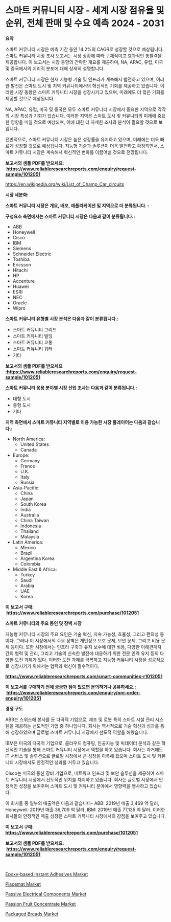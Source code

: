 <p><h1>스마트 커뮤니티 시장 - 세계 시장 점유율 및 순위, 전체 판매 및 수요 예측 2024 - 2031</h1></p><p><strong>요약</strong></p>
<p><p>스마트 커뮤니티 시장은 예측 기간 동안 14.2%의 CAGR로 성장할 것으로 예상됩니다. 스마트 커뮤니티 시장 조사 보고서는 시장 상황에 따라 구체적이고 효과적인 통찰력을 제공합니다. 이 보고서는 시장 동향의 간략한 개요를 제공하며, NA, APAC, 유럽, 미국 및 중국에서의 지리적 분포에 대해 상세히 설명합니다.</p><p>스마트 커뮤니티 시장은 현재 지능형 기술 및 인프라가 계속해서 발전하고 있으며, 이러한 발전은 스마트 도시 및 지역 커뮤니티에서의 혁신적인 기회를 제공하고 있습니다. 이러한 시장 동향은 스마트 커뮤니티 시장을 성장시키고 있으며, 미래에도 더 많은 기회를 제공할 것으로 예상됩니다.</p><p>NA, APAC, 유럽, 미국 및 중국은 모두 스마트 커뮤니티 시장에서 중요한 지역으로 각각의 시장 특성과 기회가 있습니다. 이러한 지역은 스마트 도시 및 커뮤니티의 미래에 중요한 영향을 미칠 것으로 예상되며, 이에 대한 더 자세한 조사와 분석이 필요할 것으로 보입니다.</p><p>전반적으로, 스마트 커뮤니티 시장은 높은 성장률을 유지하고 있으며, 미래에는 더욱 빠르게 성장할 것으로 예상됩니다. 지능형 기술과 솔루션이 더욱 발전하고 확장되면서, 스마트 커뮤니티 시장은 계속해서 혁신적인 변화를 이끌어낼 것으로 전망됩니다.</p></p>
<p><strong>보고서의 샘플 PDF를 받으세요: &nbsp;<a href="https://www.reliableresearchreports.com/enquiry/request-sample/1012051">https://www.reliableresearchreports.com/enquiry/request-sample/1012051</a></strong></p>
<p><a href="https://en.wikipedia.org/wiki/List_of_Champ_Car_circuits">https://en.wikipedia.org/wiki/List_of_Champ_Car_circuits</a></p>
<p><strong>시장 세분화:</strong></p>
<p><strong> 스마트 커뮤니티 시장은 개요, 배포, 애플리케이션 및 지역으로 더 분류됩니다. :</strong></p>
<p><strong>구성요소 측면에서는 스마트 커뮤니티 시장은 다음과 같이 분류됩니다.:</strong></p>
<p><ul><li>ABB</li><li>Honeywell</li><li>Cisco</li><li>IBM</li><li>Siemens</li><li>Schneider Electric</li><li>Toshiba</li><li>Ericsson</li><li>Hitachi</li><li>HP</li><li>Accenture</li><li>Huawei</li><li>ESRI</li><li>NEC</li><li>Oracle</li><li>Wipro</li></ul></p>
<p><strong> 스마트 커뮤니티 유형별 시장 분석은 다음과 같이 분류됩니다.:</strong></p>
<p><ul><li>스마트 커뮤니티 그리드</li><li>스마트 커뮤니티 빌딩</li><li>스마트 커뮤니티 교통</li><li>스마트 커뮤니티 워터</li><li>기타</li></ul></p>
<p><strong>보고서의 샘플 PDF를 받으세요 :<a href="https://www.reliableresearchreports.com/enquiry/request-sample/1012051">https://www.reliableresearchreports.com/enquiry/request-sample/1012051</a></strong></p>
<p><strong> 스마트 커뮤니티 응용 분야별 시장 산업 조사는 다음과 같이 분류됩니다.:</strong></p>
<p><ul><li>대형 도시</li><li>중형 도시</li><li>기타</li></ul></p>
<p><strong>지역 측면에서 스마트 커뮤니티 지역별로 이용 가능한 시장 플레이어는 다음과 같습니다.:</strong></p>
<p><ul>
    <li>
        North America:
        <ul>
            <li>United States</li>
            <li>Canada</li>
        </ul>
    </li>
    <li>
        Europe:
        <ul>
            <li>Germany</li>
            <li>France</li>
            <li>U.K.</li>
            <li>Italy</li>
            <li>Russia</li>
        </ul>
    </li>
    <li>
        Asia-Pacific:
        <ul>
            <li>China</li>
            <li>Japan</li>
            <li>South Korea</li>
            <li>India</li>
            <li>Australia</li>
            <li>China Taiwan</li>
            <li>Indonesia</li>
            <li>Thailand</li>
            <li>Malaysia</li>
        </ul>
    </li>
    <li>
        Latin America:
        <ul>
            <li>Mexico</li>
            <li>Brazil</li>
            <li>Argentina Korea</li>
            <li>Colombia</li>
        </ul>
    </li>
    <li>
        Middle East & Africa:
        <ul>
            <li>Turkey</li>
            <li>Saudi</li>
            <li>Arabia</li>
            <li>UAE</li>
            <li>Korea</li>
        </ul>
    </li>
    </ul></p>
<p><strong>이 보고서 구매: &nbsp;<a href="https://www.reliableresearchreports.com/purchase/1012051">https://www.reliableresearchreports.com/purchase/1012051</a></strong></p>
<p><strong>스마트 커뮤니티의 주요 동인 및 장벽 시장</strong></p>
<p><p>지능형 커뮤니티 시장의 주요 요인은 기술 혁신, 지속 가능성, 효율성, 그리고 편의성 등이다. 그러나 이 시장에서의 주요 장벽은 개인정보 보호 문제, 보안 문제, 그리고 비용 문제 등이다. 또한 시장에서는 인프라 구축과 유지 보수에 대한 비용, 다양한 이해관계자 간의 협력 및 관리, 그리고 기술의 신속한 발전에 대응하기 위한 전문 인력 유지 등의 다양한 도전 과제가 있다. 이러한 도전 과제를 극복하고 지능형 커뮤니티 시장을 성공적으로 성장시키기 위해서는 협력과 혁신이 필수적이다.</p></p>
<p><strong><a href="https://www.reliableresearchreports.com/smart-communities-r1012051">https://www.reliableresearchreports.com/smart-communities-r1012051</a></strong></p>
<p><strong>이 보고서를 구매하기 전에 궁금한 점이 있으면 문의하거나 공유하세요.: &nbsp;<a href="https://www.reliableresearchreports.com/enquiry/pre-order-enquiry/1012051">https://www.reliableresearchreports.com/enquiry/pre-order-enquiry/1012051</a></strong></p>
<p><strong>경쟁 구도</strong></p>
<p><p>ABB는 스위스에 본사를 둔 다국적 기업으로, 제조 및 로봇 특히 스마트 시설 관리 시스템을 제공하는 선도적인 기업 중 하나입니다. 회사는 역사적으로 기술 혁신과 성과를 통해 성장하였으며 글로벌 스마트 커뮤니티 시장에서 선도적 역할을 해왔습니다.</p><p>IBM은 미국의 다국적 기업으로, 클라우드 컴퓨팅, 인공지능 및 빅데이터 분석과 같은 혁신적인 기술을 통해 스마트 커뮤니티 시장에서 역할을 하고 있습니다. 회사는 과거에도 IT 서비스 및 솔루션으로 글로벌 시장에서 큰 성장을 이룩해 왔으며 스마트 도시 및 커뮤니티 시장에서도 안정적인 성과를 거두고 있습니다.</p><p>Cisco는 미국의 통신 장비 기업으로, 네트워크 인프라 및 보안 솔루션을 제공하여 스마트 커뮤니티 시장에서 선도적인 위치를 차지하고 있습니다. 회사는 글로벌 시장에서 안정적인 성장을 보여주며 스마트 도시 및 커뮤니티 분야에서 영향력을 행사하고 있습니다.</p><p>이 회사들 중 일부의 매출액은 다음과 같습니다- ABB: 2019년 매출 3,469 억 달러, Honeywell: 2019년 매출 36,709 억 달러, IBM: 2019년 매출 77,135 억 달러. 이러한 회사들의 안정적인 매출 성장은 스마트 커뮤니티 시장에서의 강점을 보여주고 있습니다.</p></p>
<p><strong>이 보고서 구매: &nbsp; <a href="https://www.reliableresearchreports.com/purchase/1012051">https://www.reliableresearchreports.com/purchase/1012051</a></strong></p>
<p><strong>보고서의 샘플 PDF를 받으세요: &nbsp;<a href="https://www.reliableresearchreports.com/enquiry/request-sample/1012051">https://www.reliableresearchreports.com/enquiry/request-sample/1012051</a></strong><strong></strong></p>
<p>&nbsp;</p>
<p><p><a href="https://medium.com/@shawnsmithv6981/epoxy-based-instant-adhesives-market-investigation-industry-evolution-and-forecast-till-2031-a6389cf762e7">Epoxy-based Instant Adhesives Market</a></p><p><a href="https://www.linkedin.com/pulse/placemat-market-analysis-report-global-insights-region-type-woodenbamboopvcjutesilica-vatof">Placemat Market</a></p><p><a href="https://issuu.com/reportprime-2/docs/passive-electrical-components-market-size-2030.ppt">Passive Electrical Components Market</a></p><p><a href="https://github.com/nlnlwane1/Market-Research-Report-List-1/blob/main/passion-fruit-concentrate-market.md">Passion Fruit Concentrate Market</a></p><p><a href="https://github.com/kairirfan6/Market-Research-Report-List-1/blob/main/packaged-breads-market.md">Packaged Breads Market</a></p></p>